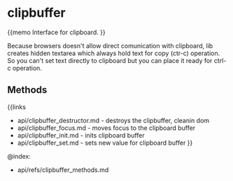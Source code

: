 clipbuffer 
=============

{{memo Interface for clipboard. }}

Because browsers doesn't allow direct comunication with clipboard, lib creates hidden textarea which always hold text for copy (ctr-c) operation. So you can't set text directly to clipboard but you can place it ready for ctrl-c operation. 



Methods
-------

{{links
- api/clipbuffer_destructor.md - destroys the clipbuffer, cleanin dom
- api/clipbuffer_focus.md - moves focus to the clipboard buffer
- api/clipbuffer_init.md - inits clipboard buffer
- api/clipbuffer_set.md - sets new value for clipboard buffer
}}




@index:
- api/refs/clipbuffer_methods.md

